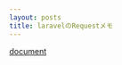 ```yaml
---
layout: posts
title: laravelのRequestメモ 
---
```

[document](https://laravel.com/docs/5.2/requests)  


